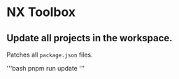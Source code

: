# NX Toolbox

## Update all projects in the workspace.

Patches all `package.json` files.

'''bash
pnpm run update
'''
